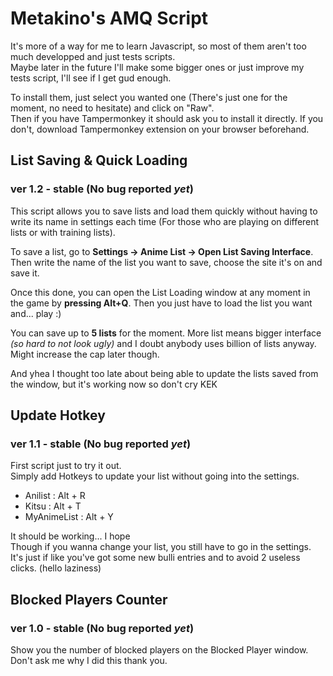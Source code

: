 # Metakino's AMQ Script
It's more of a way for me to learn Javascript, so most of them aren't too much developped and just tests scripts.  
Maybe later in the future I'll make some bigger ones or just improve my tests script, I'll see if I get gud enough.

To install them, just select you wanted one (There's just one for the moment, no need to hesitate) and click on "Raw".  
Then if you have Tampermonkey it should ask you to install it directly. If you don't, download Tampermonkey extension on your browser beforehand.


## List Saving & Quick Loading

### ver 1.2 - stable (No bug reported *yet*)
 
This script allows you to save lists and load them quickly without having to write its name in settings each time (For those who are playing on different lists or with training lists).

To save a list, go to **Settings -> Anime List -> Open List Saving Interface**. Then write the name of the list you want to save, choose the site it's on and save it.

Once this done, you can open the List Loading window at any moment in the game by **pressing Alt+Q**. Then you just have to load the list you want and... play :)

You can save up to **5 lists** for the moment. More list means bigger interface *(so hard to not look ugly)* and I doubt anybody uses billion of lists anyway. Might increase the cap later though.

And yhea I thought too late about being able to update the lists saved from the window, but it's working now so don't cry KEK


## Update Hotkey

### ver 1.1 - stable (No bug reported *yet*)

First script just to try it out.  
Simply add Hotkeys to update your list without going into the settings.

- Anilist : Alt + R
- Kitsu : Alt + T
- MyAnimeList : Alt + Y

It should be working... I hope    
Though if you wanna change your list, you still have to go in the settings. It's just if like you've got some new bulli entries and to avoid 2 useless clicks. (hello laziness)


## Blocked Players Counter

### ver 1.0 - stable (No bug reported *yet*)

Show you the number of blocked players on the Blocked Player window.  
Don't ask me why I did this thank you.
